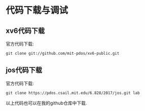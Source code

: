 # 代码下载与调试


## xv6代码下载
官方代码下载:
```
git clone git://github.com/mit-pdos/xv6-public.git
```



## jos代码下载
官方代码下载:
```
git clone https://pdos.csail.mit.edu/6.828/2017/jos.git lab
```

以上代码也可以在我的github仓库中下载.


